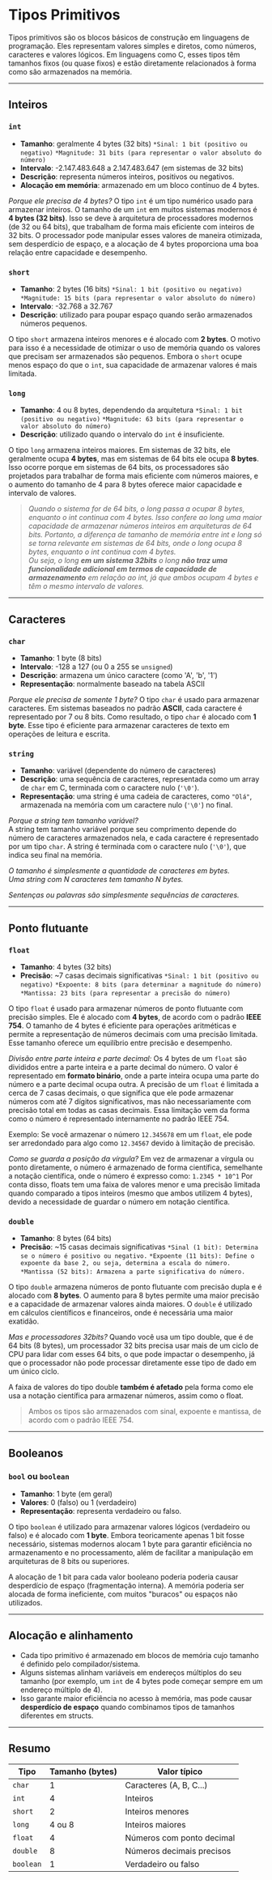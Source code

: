 # Tipos Primitivos

Tipos primitivos são os blocos básicos de construção em linguagens de programação. Eles representam valores simples e diretos, como números, caracteres e valores lógicos. Em linguagens como C, esses tipos têm tamanhos fixos (ou quase fixos) e estão diretamente relacionados à forma como são armazenados na memória.

---

## Inteiros

### `int`
- **Tamanho**: geralmente 4 bytes (32 bits)
`*Sinal: 1 bit (positivo ou negativo)`
`*Magnitude: 31 bits (para representar o valor absoluto do número)`
- **Intervalo**: -2.147.483.648 a 2.147.483.647 (em sistemas de 32 bits)
- **Descrição**: representa números inteiros, positivos ou negativos.
- **Alocação em memória**: armazenado em um bloco contínuo de 4 bytes.

*Porque ele precisa de 4 bytes?*
O tipo `int` é um tipo numérico usado para armazenar inteiros. O tamanho de um `int` em muitos sistemas modernos é **4 bytes (32 bits)**. Isso se deve à arquitetura de processadores modernos (de 32 ou 64 bits), que trabalham de forma mais eficiente com inteiros de 32 bits. O processador pode manipular esses valores de maneira otimizada, sem desperdício de espaço, e a alocação de 4 bytes proporciona uma boa relação entre capacidade e desempenho.


### `short`
- **Tamanho**: 2 bytes (16 bits)
`*Sinal: 1 bit (positivo ou negativo)`
`*Magnitude: 15 bits (para representar o valor absoluto do número)`
- **Intervalo**: -32.768 a 32.767
- **Descrição**: utilizado para poupar espaço quando serão armazenados números pequenos.

O tipo `short` armazena inteiros menores e é alocado com **2 bytes**. O motivo para isso é a necessidade de otimizar o uso de memória quando os valores que precisam ser armazenados são pequenos. Embora o `short` ocupe menos espaço do que o `int`, sua capacidade de armazenar valores é mais limitada.

### `long`
- **Tamanho**: 4 ou 8 bytes, dependendo da arquitetura
`*Sinal: 1 bit (positivo ou negativo)`
`*Magnitude: 63 bits (para representar o valor absoluto do número)`
- **Descrição**: utilizado quando o intervalo do `int` é insuficiente.

O tipo `long` armazena inteiros maiores. Em sistemas de 32 bits, ele geralmente ocupa **4 bytes**, mas em sistemas de 64 bits ele ocupa **8 bytes**. Isso ocorre porque em sistemas de 64 bits, os processadores são projetados para trabalhar de forma mais eficiente com números maiores, e o aumento do tamanho de 4 para 8 bytes oferece maior capacidade e intervalo de valores.

>*Quando o sistema for de 64 bits, o long passa a ocupar 8 bytes, enquanto o int continua com 4 bytes. Isso confere ao long uma maior capacidade de armazenar números inteiros em arquiteturas de 64 bits. Portanto, a diferença de tamanho de memória entre int e long só se torna relevante em sistemas de 64 bits, onde o long ocupa 8 bytes, enquanto o int continua com 4 bytes.<br>Ou seja, o long **em um sistema 32bits** o long **não traz uma funcionalidade adicional em termos de capacidade de armazenamento** em relação ao int, já que ambos ocupam 4 bytes e têm o mesmo intervalo de valores.*

---

## Caracteres

### `char`
- **Tamanho**: 1 byte (8 bits)
- **Intervalo**: -128 a 127 (ou 0 a 255 se `unsigned`)
- **Descrição**: armazena um único caractere (como 'A', 'b', '1')
- **Representação**: normalmente baseado na tabela ASCII

*Porque ele precisa de somente 1 byte?*
O tipo `char` é usado para armazenar caracteres. Em sistemas baseados no padrão **ASCII**, cada caractere é representado por 7 ou 8 bits. Como resultado, o tipo `char` é alocado com **1 byte**. Esse tipo é eficiente para armazenar caracteres de texto em operações de leitura e escrita.


### `string`
- **Tamanho**: variável (dependente do número de caracteres)
- **Descrição**: uma sequência de caracteres, representada como um array de `char` em C, terminada com o caractere nulo (`'\0'`).
- **Representação**: uma string é uma cadeia de caracteres, como `"Olá"`, armazenada na memória com um caractere nulo (`'\0'`) no final.

*Porque a string tem tamanho variável?*  
A string tem tamanho variável porque seu comprimento depende do número de caracteres armazenados nela, e cada caractere é representado por um tipo `char`. A string é terminada com o caractere nulo (`'\0'`), que indica seu final na memória.

*O tamanho é simplesmente a quantidade de caracteres em bytes. <br> Uma string com N caracteres tem tamanho N bytes.*

*Sentenças ou palavras são simplesmente sequências de caracteres.*

---

## Ponto flutuante

### `float`
- **Tamanho**: 4 bytes (32 bits)
- **Precisão**: ~7 casas decimais significativas
`*Sinal: 1 bit (positivo ou negativo)`
`*Expoente: 8 bits (para determinar a magnitude do número)`
`*Mantissa: 23 bits (para representar a precisão do número)`

O tipo `float` é usado para armazenar números de ponto flutuante com precisão simples. Ele é alocado com **4 bytes**, de acordo com o padrão **IEEE 754**. O tamanho de 4 bytes é eficiente para operações aritméticas e permite a representação de números decimais com uma precisão limitada. Esse tamanho oferece um equilíbrio entre precisão e desempenho.

*Divisão entre parte inteira e parte decimal:*
Os 4 bytes de um `float` são divididos entre a parte inteira e a parte decimal do número. O valor é representado em **formato binário**, onde a parte inteira ocupa uma parte do número e a parte decimal ocupa outra. A precisão de um `float` é limitada a cerca de 7 casas decimais, o que significa que ele pode armazenar números com até 7 dígitos significativos, mas não necessariamente com precisão total em todas as casas decimais. Essa limitação vem da forma como o número é representado internamente no padrão IEEE 754.

Exemplo:
Se você armazenar o número `12.345678` em um `float`, ele pode ser arredondado para algo como `12.34567` devido à limitação de precisão.

*Como se guarda a posição da vírgula?*
Em vez de armazenar a vírgula ou ponto diretamente, o número é armazenado de forma científica, semelhante a notação científica, onde o número é expresso como: `1.2345 * 10^1`
Por conta disso, floats tem uma faixa de valores menor e uma precisão limitada quando comparado a tipos inteiros (mesmo que ambos utilizem 4 bytes), devido a necessidade de guardar o número em notação científica.


### `double`
- **Tamanho**: 8 bytes (64 bits)
- **Precisão**: ~15 casas decimais significativas
`*Sinal (1 bit): Determina se o número é positivo ou negativo.`
`*Expoente (11 bits): Define o expoente da base 2, ou seja, determina a escala do número.`
`*Mantissa (52 bits): Armazena a parte significativa do número.`

O tipo `double` armazena números de ponto flutuante com precisão dupla e é alocado com **8 bytes**. O aumento para 8 bytes permite uma maior precisão e a capacidade de armazenar valores ainda maiores. O `double` é utilizado em cálculos científicos e financeiros, onde é necessária uma maior exatidão.

*Mas e processadores 32bits?*
Quando você usa um tipo double, que é de 64 bits (8 bytes), um processador 32 bits precisa usar mais de um ciclo de CPU para lidar com esses 64 bits, o que pode impactar o desempenho, já que o processador não pode processar diretamente esse tipo de dado em um único ciclo.

A faixa de valores do tipo double **também é afetado** pela forma como ele usa a notação científica para armazenar números, assim como o float.

> Ambos os tipos são armazenados com sinal, expoente e mantissa, de acordo com o padrão IEEE 754.

---

## Booleanos

### `bool` ou `boolean`
- **Tamanho**: 1 byte (em geral)
- **Valores**: 0 (falso) ou 1 (verdadeiro)
- **Representação**: representa verdadeiro ou falso.

O tipo `boolean` é utilizado para armazenar valores lógicos (verdadeiro ou falso) e é alocado com **1 byte**. Embora teoricamente apenas 1 bit fosse necessário, sistemas modernos alocam 1 byte para garantir eficiência no armazenamento e no processamento, além de facilitar a manipulação em arquiteturas de 8 bits ou superiores.
 
A alocação de 1 bit para cada valor booleano poderia poderia causar desperdício de espaço (fragmentação interna). A memória poderia ser alocada de forma ineficiente, com muitos "buracos" ou espaços não utilizados.

---

## Alocação e alinhamento

- Cada tipo primitivo é armazenado em blocos de memória cujo tamanho é definido pelo compilador/sistema.
- Alguns sistemas alinham variáveis em endereços múltiplos do seu tamanho (por exemplo, um `int` de 4 bytes pode começar sempre em um endereço múltiplo de 4).
- Isso garante maior eficiência no acesso à memória, mas pode causar **desperdício de espaço** quando combinamos tipos de tamanhos diferentes em structs.

---

## Resumo

| Tipo       | Tamanho (bytes) | Valor típico                 |
|------------|------------------|------------------------------|
| `char`     | 1                | Caracteres (A, B, C...)       |
| `int`      | 4                | Inteiros                      |
| `short`    | 2                | Inteiros menores              |
| `long`     | 4 ou 8           | Inteiros maiores              |
| `float`    | 4                | Números com ponto decimal     |
| `double`   | 8                | Números decimais precisos     |
| `boolean`  | 1                | Verdadeiro ou falso           |